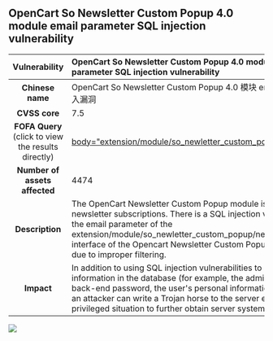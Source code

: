 ## OpenCart So Newsletter Custom Popup 4.0 module email parameter SQL injection vulnerability

|   **Vulnerability**  | **OpenCart So Newsletter Custom Popup 4.0 module email parameter SQL injection vulnerability**  |
| :----:   | :-----|
|  **Chinese name**  | OpenCart So Newsletter Custom Popup 4.0 模块 email 参数 SQL 注入漏洞 |
| **CVSS core**  | 7.5 |
| **FOFA Query**  (click to view the results directly)| [body="extension/module/so_newletter_custom_popup/newsletter"](https://en.fofa.info/result?qbase64=Ym9keT0iZXh0ZW5zaW9uL21vZHVsZS9zb19uZXdsZXR0ZXJfY3VzdG9tX3BvcHVwL25ld3NsZXR0ZXIi) |
| **Number of assets affected**  | 4474 |
| **Description**  | The OpenCart Newsletter Custom Popup module is a module for newsletter subscriptions. There is a SQL injection vulnerability in the email parameter of the extension/module/so_newletter_custom_popup/newsletter interface of the Opencart Newsletter Custom Popup 4.0 module due to improper filtering. |
| **Impact** | In addition to using SQL injection vulnerabilities to obtain information in the database (for example, the administrator's back-end password, the user's personal information of the site), an attacker can write a Trojan horse to the server even in a high-privileged situation to further obtain server system permissions. |

![](https://s3.bmp.ovh/imgs/2023/04/12/0092879ad5b9054b.gif)
